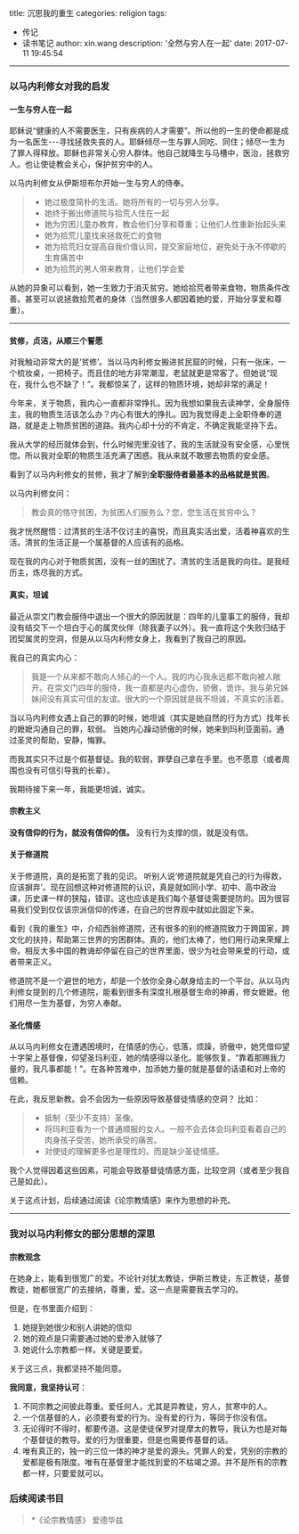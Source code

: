 title: 沉思我的重生
categories: religion
tags:
  - 传记 
  - 读书笔记
author: xin.wang
description: '全然与穷人在一起'
date: 2017-07-11 19:45:54
-------

### 以马内利修女对我的启发
#### 一生与穷人在一起

耶稣说“健康的人不需要医生，只有疾病的人才需要”。所以他的一生的使命都是成为一名医生---寻找拯救失丧的人。耶稣倾尽一生与罪人同吃、同住；倾尽一生为了罪人得释放。耶稣也非常关心穷人群体。他自己就降生与马槽中，医治，拯救穷人。也让使徒教会关心，保护贫穷中的人。

以马内利修女从伊斯坦布尔开始一生与穷人的侍奉。
> * 她过极度简朴的生活。她将所有的一切与穷人分享。
> * 她终于搬出修道院与拾荒人住在一起
> * 她为穷困儿童办教育，教会他们分享和尊重；让他们人性重新抬起头来
> * 她为拾荒儿童找来拯救死亡的食物
> * 她为拾荒妇女提高自我价值认同，提交家庭地位，避免处于永不停歇的生育痛苦中
> * 她为拾荒的男人带来教育，让他们学会爱

从她的异象可以看到，她一生致力于消灭贫穷。她给拾荒者带来食物，物质条件改善。甚至可以说拯救拾荒者的身体（当然很多人都因着她的爱，开始分享爱和尊重）。

---

#### 贫修，贞洁，从顺三个誓愿
对我触动非常大的是‘贫修’。当以马内利修女搬进贫民窟的时候，只有一张床，一个梳妆桌，一把椅子。而且住的地方非常潮湿，老鼠就更是常客了。但她说“现在，我什么也不缺了！”。我都惊呆了，这样的物质环境，她却非常的满足！

今年来，关于物质，我内心一直都非常挣扎。因为我想如果我去读神学，全身服侍主，我的物质生活该怎么办？内心有很大的挣扎。因为我觉得走上全职侍奉的道路，就是走上物质贫困的道路。我内心却十分的不肯定，不确定我能坚持下去。

我从大学的经历就体会到，什么时候兜里没钱了，我的生活就没有安全感，心里恍惚。所以我对全职的物质生活充满了困惑。我从来就不敢挪去物质的安全感。

看到了以马内利修女的贫修，我才了解到**全职服侍者最基本的品格就是贫困**。

以马内利修女问：
> 教会真的恪守贫困，为贫困人们服务么？您，您生活在贫穷中么？

我才恍然醒悟：过清贫的生活不仅讨主的喜悦，而且真实活出爱，活着神喜欢的生活。清贫的生活正是一个属基督的人应该有的品格。

现在我的内心对于物质贫困，没有一丝的困扰了。清贫的生活是我的向往。是我经历主，炼尽我的方式。

#### 真实，坦诚
最近从崇文门教会服侍中退出一个很大的原因就是：四年的儿童事工的服侍，我却没有结交下一个坦白于心的属灵伙伴（除我妻子以外）。我一直将这个失败归结于团契属灵的空洞，但是从以马内利修女身上，我看到了我自己的原因。

我自己的真实内心：
> 我是一个从来都不敢向人倾心的一个人。我的内心我永远都不敢向被人敞开。在崇文门四年的服侍，我一直都是内心虚伪，骄傲，诡诈。我与弟兄姊妹间没有真实可信的友谊。很大的一个原因就是我不坦诚，不真实的活着。

当以马内利修女遇上自己的罪的时候，她坦诚（其实是她自然的行为方式）找年长的嬷嬷沟通自己的罪，软弱。
当她内心躁动骄傲的时候，她来到玛利亚面前。通过圣灵的帮助，安静，悔罪。

而我其实只不过是个假基督徒。我的软弱，罪孽自己拿在手里。也不愿意（或者周围也没有可信引导我的长辈）。

我期待接下来一年，我能更坦诚，诚实。

#### 宗教主义
**没有信仰的行为，就没有信仰的信。**
没有行为支撑的信，就是没有信。

#### 关于修道院
关于修道院，真的是拓宽了我的见识。
听别人说‘修道院就是凭自己的行为得救，应该摒弃’。现在回想这种对修道院的认识，真是就如同小学、初中、高中政治课，历史课一样的狭隘，错谬。这也应该是我们每个基督徒需要提防的。因为很容易我们受到仅仅该宗派信仰的传递，在自己的世界观中就如此固定下来。

看到《我的重生》中，介绍西翁修道院，还有很多的别的修道院致力于跨国家，跨文化的扶持，帮助第三世界的穷困群体。真的，他们太棒了，他们用行动来荣耀上帝。相反大多中国的教诲却停留在自己的世界里面，很少为社会带来爱的行动，或者带来正义。

修道院不是一个避世的地方，却是一个放你全身心献身给主的一个平台。从以马内利修女提到的几个修道院，能看到很多有深度扎根基督生命的神甫，修女嬷嬷。他们用尽一生为基督，为穷人奉献。

#### 圣化情感

从以马内利修女在遭遇困境时，在情感的伤心，低落，烦躁，骄傲中，她凭借仰望十字架上基督像，仰望圣玛利亚，她的情感得以圣化。能够恢复。“靠着那赐我力量的，我凡事都能！”。在各种苦难中，加添她力量的就是基督的话语和对上帝的信赖。

在此，我反思新教。会不会因为一些原因导致基督徒情感的空洞？
比如：
> * 抵制（至少不支持）圣像。
> * 将玛利亚看为一个普通顺服的女人。一般不会去体会玛利亚看着自己的肉身孩子受苦，她所承受的痛苦。
> * 对使徒的理解更多也是理性的。而是缺少圣徒情感。

我个人觉得因着这些因素，可能会导致基督徒情感方面，比较空洞（或者至少我自己是如此）。

关于这点计划，后续通过阅读《论宗教情感》来作为思想的补充。

---

### 我对以马内利修女的部分思想的深思
#### 宗教观念
在她身上，能看到很宽广的爱。不论针对犹太教徒，伊斯兰教徒，东正教徒，基督教徒，她都很宽广的去接纳，尊重，爱。这一点是需要我去学习的。

但是，在书里面介绍到：

 1. 她提到她很少和别人讲她的信仰
 2. 她的观点是只需要通过她的爱渗入就够了
 3. 她说什么宗教都一样。关键是要爱。

关于这三点，我都坚持不能同意。

**我同意，我坚持认可**：

 1. 不同宗教之间彼此尊重。爱任何人，尤其是异教徒，穷人，贫寒中的人。
 2. 一个信基督的人，必须要有爱的行为。没有爱的行为，等同于你没有信。
 3. 无论得时不得时，都要传道。这是使徒保罗对提摩太的教导，我认为也是对每个基督徒的教导。爱的行为很重要，但是也需要传基督的话。
 4. 唯有真正的，独一的三位一体的神才是爱的源头。凭罪人的爱，凭别的宗教的爱都是极有限度。唯有在基督里才能找到爱的不枯竭之源。并不是所有的宗教都一样，只要爱就可以。

### 后续阅读书目
> *《论宗教情感》 爱德华兹